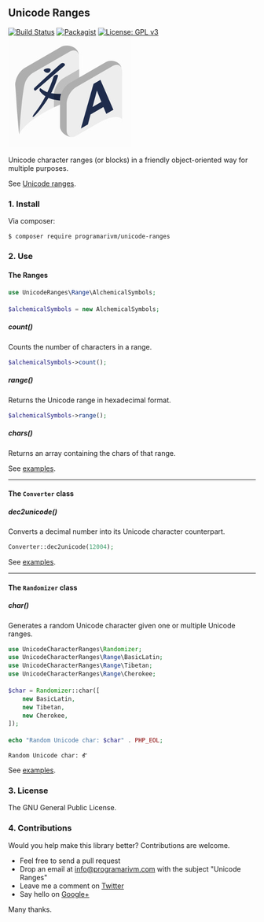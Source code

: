 ## Unicode Ranges

[![Build Status](https://travis-ci.org/programarivm/unicode-ranges.svg?branch=master)](https://travis-ci.org/programarivm/unicode-ranges)
[![Packagist](https://img.shields.io/packagist/dt/programarivm/unicode-ranges.svg)](https://packagist.org/packages/programarivm/unicode-ranges)
[![License: GPL v3](https://img.shields.io/badge/License-GPL%20v3-blue.svg)](https://www.gnu.org/licenses/gpl-3.0)
![Unicode Character Ranges](/resources/logo.jpg?raw=true)

Unicode character ranges (or blocks) in a friendly object-oriented way for multiple purposes.

See [Unicode ranges](https://github.com/programarivm/unicode-ranges/tree/master/src).

### 1. Install

Via composer:

    $ composer require programarivm/unicode-ranges

### 2. Use

#### The Ranges

```php
use UnicodeRanges\Range\AlchemicalSymbols;

$alchemicalSymbols = new AlchemicalSymbols;
```

##### count()

Counts the number of characters in a range.

```php
$alchemicalSymbols->count();
```
##### range()

Returns the Unicode range in hexadecimal format.

```php
$alchemicalSymbols->range();
```
##### chars()

Returns an array containing the chars of that range.

See [examples](https://github.com/programarivm/unicode-ranges/tree/master/examples/ranges).

- - -

#### The `Converter` class

##### dec2unicode()

Converts a decimal number into its Unicode character counterpart.

```php
Converter::dec2unicode(12004);
```

See [examples](https://github.com/programarivm/unicode-ranges/tree/master/examples/converter).

- - -

#### The `Randomizer` class

##### char()

Generates a random Unicode character given one or multiple Unicode ranges.

```php
use UnicodeCharacterRanges\Randomizer;
use UnicodeCharacterRanges\Range\BasicLatin;
use UnicodeCharacterRanges\Range\Tibetan;
use UnicodeCharacterRanges\Range\Cherokee;

$char = Randomizer::char([
    new BasicLatin,
    new Tibetan,
    new Cherokee,
]);

echo "Random Unicode char: $char" . PHP_EOL;
```
    Random Unicode char: Ꮉ

See [examples](https://github.com/programarivm/unicode-ranges/tree/master/examples/randomizer).

### 3. License

The GNU General Public License.

### 4. Contributions

Would you help make this library better? Contributions are welcome.

- Feel free to send a pull request
- Drop an email at info@programarivm.com with the subject "Unicode Ranges"
- Leave me a comment on [Twitter](https://twitter.com/programarivm)
- Say hello on [Google+](https://plus.google.com/+Programarivm)

Many thanks.
